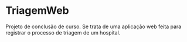 # TriagemWeb
Projeto de conclusão de curso. Se trata de uma aplicação web feita para registrar o processo de triagem de um hospital.

